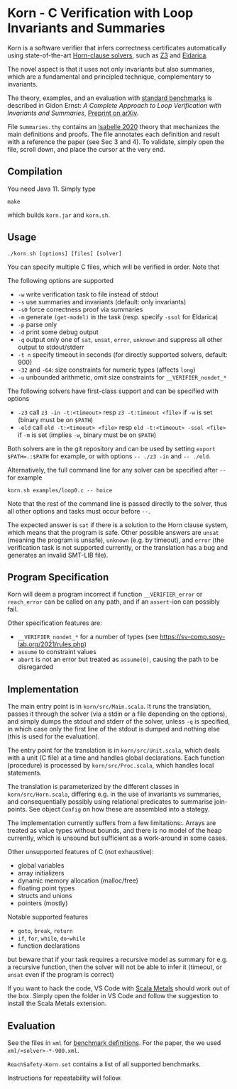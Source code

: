 # Korn - C Verification with Loop Invariants and Summaries

Korn is a software verifier that infers correctness certificates
automatically using state-of-the-art [Horn-clause solvers](https://chc-comp.github.io/),
such as [Z3](https://github.com/Z3Prover/z3)
and [Eldarica](https://github.com/uuverifiers/eldarica).

The novel aspect is that it uses not only invariants but also summaries,
which are a fundamental and principled technique, complementary to invariants.

The theory, examples, and an evaluation with
[standard benchmarks](https://github.com/sosy-lab/sv-benchmarks)
is described in Gidon Ernst: *A Complete Approach to Loop Verification with Invariants and Summaries*,
[Preprint on arXiv](https://arxiv.org/abs/2010.05812).

File `Summaries.thy` contains an [Isabelle 2020](https://isabelle.in.tum.de/index.html) theory
that mechanizes the main definitions and proofs.
The file annotates each definition and result with a reference the paper (see Sec 3 and 4).
To validate, simply open the file, scroll down, and place the cursor at the very end.

## Compilation

You need Java 11. Simply type

    make

which builds `korn.jar` and `korn.sh`.

## Usage

    ./korn.sh [options] [files] [solver]

You can specify multiple C files, which will be verified in order.
Note that 

The following options are supported

- `-w` write verification task to file instead of stdout
- `-s` use summaries and invariants (default: only invariants)
- `-s0` force correctness proof via summaries
- `-m` generate `(get-model)` in the task (resp. specify `-ssol` for Eldarica)
- `-p` parse only
- `-d` print some debug output
- `-q` output only one of `sat`, `unsat`, `error`, `unknown` and suppress all other output to stdout/stderr
- `-t n` specify timeout in seconds (for directly supported solvers, default: 900)
- `-32` and `-64`: size constraints for numeric types (affects `long`)
- `-u` unbounded arithmetic, omit size constraints for `__VERIFIER_nondet_*`

The following solvers have first-class support and can be specified with options

- `-z3` call `z3 -in -t:<timeout>` resp `z3 -t:timeout <file>` if `-w` is set
   (binary must be on `$PATH`)
- `-eld` call `eld -t:<timeout> <file>` resp `eld -t:<timeout> -ssol <file>` if `-m` is set
   (implies `-w`, binary must be on `$PATH`)

Both solvers are in the git repository and can be used by setting `export
$PATH=.:$PATH` for example, or with options `-- ./z3 -in` and `-- ./eld`.

Alternatively, the full command line for any solver can be specified after `--`
for example

    korn.sh examples/loop0.c -- hoice

Note that the rest of the command line is passed directly to the solver,
thus all other options and tasks must occur before `--`.

The expected answer is `sat` if there is a solution to the Horn clause system,
which means that the program is safe.
Other possible answers are `unsat` (meaning the program is unsafe),
`unknown` (e.g. by timeout),
and `error` (the verification task is not supported currently, or the
translation has a bug and generates an invalid SMT-LIB file).


## Program Specification

Korn will deem a program incorrect if function `__VERIFIER_error` or `reach_error`
can be called on any path, and if an `assert`-ion can possibly fail.

Other specification features are:
- `__VERIFIER_nondet_*` for a number of types (see <https://sv-comp.sosy-lab.org/2021/rules.php>)
- `assume` to constraint values
- `abort` is not an error but treated as `assume(0)`, causing the path to be disregarded

## Implementation

The main entry point is in `korn/src/Main.scala`.
It runs the translation, passes it through the solver (via a stdin or a file
depending on the options), and simply dumps the stdout and stderr of the solver,
unless `-q` is specified, in which case only the first line of the stdout is
dumped and nothing else (this is used for the evaluation).

The entry point for the translation is in `korn/src/Unit.scala`,
which deals with a unit (C file) at a time and handles global declarations.
Each function (procedure) is processed by `korn/src/Proc.scala`,
which handles local statements.

The translation is parameterized by the different classes in
`korn/src/Horn.scala`, differing e.g. in the use of invariants vs summaries,
and consequentially possibly using relational predicates to summarise join-points.
See object `Config` on how these are assembled into a stategy.

The implementation currently suffers from a few limitations:.
Arrays are treated as value types without bounds, and there is no model of the
heap currently, which is unsound but sufficient as a work-around in some cases.

Other unsupported features of C (not exhaustive):

- global variables
- array initializers
- dynamic memory allocation (malloc/free)
- floating point types
- structs and unions
- pointers (mostly)

Notable supported features

- `goto`, `break`, `return`
- `if`, `for`, `while`, `do`-`while`
- function declarations

but beware that if your task requires a recursive model as summary for e.g. a recursive function,
then the solver will not be able to infer it (timeout, or `unsat` even if the program is correct)

If you want to hack the code, VS Code with [Scala Metals](docs/build-tools/bloop.html)
should work out of the box. Simply open the folder in VS Code and follow the
suggestion to install the Scala Metals extension.

## Evaluation

See the files in `xml` for [benchmark
definitions](https://github.com/sosy-lab/benchexec).
For the paper, the we used `xml/<solver>-*-900.xml`.

`ReachSafety-Korn.set` contains a list of all supported benchmarks.

Instructions for repeatability will follow.
